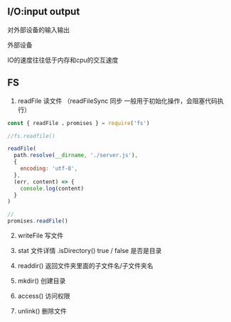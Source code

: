 ## I/O:input output

对外部设备的输入输出

外部设备

IO的速度往往低于内存和cpu的交互速度



## FS

1. readFile 读文件 （readFileSync 同步 一般用于初始化操作，会阻塞代码执行）

```js
const { readFile ，promises } = require('fs')

//fs.readfile()

readFile(
  path.resolve(__dirname, './server.js'),
  {
    encoding: 'utf-8',
  },
  (err, content) => {
    console.log(content)
  }
)

//
promises.readFile()
```

2. writeFile 写文件

3. stat 文件详情  .isDirectory() true / false 是否是目录

4. readdir() 返回文件夹里面的子文件名/子文件夹名

5. mkdir() 创建目录

6. access() 访问权限
7. unlink() 删除文件